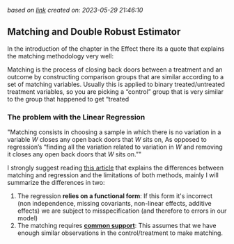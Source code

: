
*based on [link][1]*
*created on: 2023-05-29 21:46:10*
## Matching and Double Robust Estimator 

In the introduction of the chapter in the Effect there its a quote that explains the matching methodology very well:

Matching is the process of closing back doors between a treatment and an outcome by constructing comparison groups that are similar according to a set of matching variables. Usually this is applied to binary treated/untreated treatment variables, so you are picking a “control” group that is very similar to the group that happened to get “treated


### The problem with the Linear Regression

"Matching consists in choosing a sample in which there is no variation in a variable $W$ closes any open back doors that $W$ sits on, As opposed to regression’s “finding all the variation related to variation in $W$ and removing it closes any open back doors that $W$ sits on.”"

I strongly suggest reading [this article][2] that explains the differences between matching and regression and the limitations of both methods, mainly I will summarize the differences in two:

1. The regression **relies on a functional form**: If this form it's incorrect (non independence, missing covariants, non-linear effects, additive effects) we are subject to misspecification (and therefore to errors in our model)
2. The matching requires [**common support**][3]: This assumes that we have enough similar observations in the control/treatment to make matching.










[//]: <> (References)
[1]: <https://theeffectbook.net/ch-Matching.html>
[2]: <https://www.franciscoyira.com/post/matching-in-r-2-differences-regression/>
[3]: <https://theeffectbook.net/ch-Matching.html#common-support>

[//]: <> (Some snippets)
[//]: # (add an image <img src="" style='height:400px;'>)